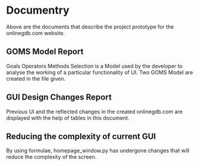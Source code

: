 # Documentry 
Above are the documents that describe the project prototype for the onlinegdb.com website.

## GOMS Model Report
Goals Operators Methods Selection is a Model used by the developer to analyse the working of a particular functionality of UI.
Two GOMS Model are created in the file given.

## GUI Design Changes Report
Previous UI and the reflected changes in the created onlinegdb.com are displayed with the help of tables in this document.

## Reducing the complexity of current GUI 
By using formulae, homepage_window.py has undergone changes that will reduce the complexity of the screen.
